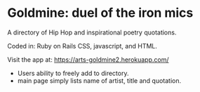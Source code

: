 # **Goldmine**: duel of the iron mics
A directory of Hip Hop and inspirational poetry quotations.

Coded in: Ruby on Rails CSS, javascript, and HTML.

Visit the app at: https://arts-goldmine2.herokuapp.com/

* Users ability to freely add to directory.
* main page simply lists name of artist, title and quotation.
